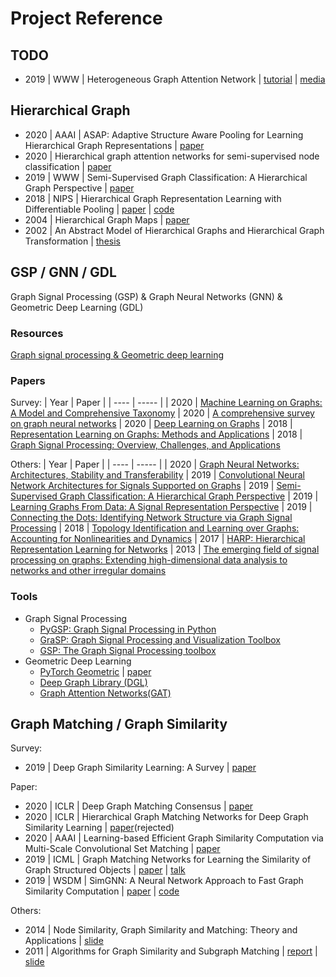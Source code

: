 # Project Reference

## TODO
- 2019 | WWW | Heterogeneous Graph Attention Network | [tutorial](https://dl.acm.org/doi/abs/10.1145/3308558.3313562) | [media](https://mp.weixin.qq.com/s/hzwp5oGspdtDyNBmq8sMsw)

## Hierarchical Graph
- 2020 | AAAI | ASAP: Adaptive Structure Aware Pooling for Learning Hierarchical Graph Representations | [paper](https://arxiv.org/pdf/1911.07979.pdf)
- 2020 | Hierarchical graph attention networks for semi-supervised node classification | [paper](https://link.springer.com/article/10.1007/s10489-020-01729-w)
- 2019 | WWW | Semi-Supervised Graph Classification: A Hierarchical Graph Perspective | [paper](https://arxiv.org/pdf/1904.05003.pdf)
- 2018 | NIPS | Hierarchical Graph Representation Learning with Differentiable Pooling | [paper](https://arxiv.org/pdf/1806.08804.pdf) | [code](https://github.com/RexYing/diffpool)
- 2004 | Hierarchical Graph Maps | [paper](http://www.mgvis.com/Papers/HierGraphMap_sdarticle.pdf)
- 2002 | An Abstract Model of Hierarchical Graphs and Hierarchical Graph Transformation | [thesis](https://d-nb.info/967851955/34)

## GSP / GNN / GDL
Graph Signal Processing (GSP) & Graph Neural Networks (GNN) & Geometric Deep Learning (GDL)

### Resources
[Graph signal processing & Geometric deep learning](https://web.media.mit.edu/~xdong/resource.html)

### Papers
Survey:
| Year | Paper |
| ---- | ----- |
| 2020 | [Machine Learning on Graphs: A Model and Comprehensive Taxonomy](https://arxiv.org/pdf/2005.03675.pdf)
| 2020 | [A comprehensive survey on graph neural networks](https://ieeexplore.ieee.org/abstract/document/9046288)
| 2020 | [Deep Learning on Graphs](https://ieeexplore.ieee.org/abstract/document/9039675)
| 2018 | [Representation Learning on Graphs: Methods and Applications](https://arxiv.org/pdf/1709.05584.pdf)
| 2018 | [Graph Signal Processing: Overview, Challenges, and Applications](https://ieeexplore.ieee.org/document/8347162)

Others:
| Year | Paper |
| ---- | ----- |
| 2020 | [Graph Neural Networks: Architectures, Stability and Transferability](https://arxiv.org/pdf/2008.01767.pdf)
| 2019 | [Convolutional Neural Network Architectures for Signals Supported on Graphs](https://arxiv.org/pdf/1805.00165.pdf)
| 2019 | [Semi-Supervised Graph Classification: A Hierarchical Graph Perspective](https://dl.acm.org/doi/abs/10.1145/3308558.3313461)
| 2019 | [Learning Graphs From Data: A Signal Representation Perspective](https://ieeexplore.ieee.org/document/8700665)
| 2019 | [Connecting the Dots: Identifying Network Structure via Graph Signal Processing](https://ieeexplore.ieee.org/document/8700659)
| 2018 | [Topology Identification and Learning over Graphs: Accounting for Nonlinearities and Dynamics](https://ieeexplore.ieee.org/document/8347160)
| 2017 | [HARP: Hierarchical Representation Learning for Networks](https://arxiv.org/pdf/1706.07845.pdf)
| 2013 | [The emerging field of signal processing on graphs: Extending high-dimensional data analysis to networks and other irregular domains](https://ieeexplore.ieee.org/abstract/document/6494675)


### Tools
- Graph Signal Processing
	- [PyGSP: Graph Signal Processing in Python](https://github.com/epfl-lts2/pygsp)
	- [GraSP: Graph Signal Processing and Visualization Toolbox](https://github.com/STAC-USC/GraSP)
	- [GSP: The Graph Signal Processing toolbox](https://epfl-lts2.github.io/gspbox-html/)
- Geometric Deep Learning
	- [PyTorch Geometric](https://github.com/rusty1s/pytorch_geometric) | [paper](https://arxiv.org/pdf/1903.02428.pdf)
	- [Deep Graph Library (DGL)](https://github.com/dmlc/dgl)
	- [Graph Attention Networks(GAT)](https://github.com/PetarV-/GAT)

## Graph Matching / Graph Similarity
Survey:
- 2019 | Deep Graph Similarity Learning: A Survey | [paper](https://arxiv.org/pdf/1912.11615v1.pdf)

Paper:
- 2020 | ICLR | Deep Graph Matching Consensus | [paper](https://arxiv.org/pdf/2001.09621.pdf)
- 2020 | ICLR | Hierarchical Graph Matching Networks for Deep Graph Similarity Learning | [paper](https://openreview.net/forum?id=rkeqn1rtDH)(rejected)
- 2020 | AAAI | Learning-based Efficient Graph Similarity Computation via Multi-Scale Convolutional Set Matching | [paper](http://yunshengb.com/wp-content/uploads/2020/03/AAAI-BaiY.509.pdf)
- 2019 | ICML | Graph Matching Networks for Learning the Similarity of Graph Structured Objects | [paper](https://arxiv.org/pdf/1904.12787.pdf) | [talk](http://www.cs.toronto.edu/~yujiali/files/talks/icml19_gmn.pdf)
- 2019 | WSDM | SimGNN: A Neural Network Approach to Fast Graph Similarity Computation | [paper](http://web.cs.ucla.edu/~yzsun/papers/2019_WSDM_SimGNN.pdf) | [code](https://github.com/benedekrozemberczki/SimGNN)

Others:
- 2014 | Node Similarity, Graph Similarity and Matching: Theory and Applications | [slide](https://web.eecs.umich.edu/~dkoutra/tut/sdm14_part1a.pdf)
- 2011 | Algorithms for Graph Similarity and Subgraph Matching | [report](http://www.stat.cmu.edu/~aramdas/reports/DBreport.pdf) | [slide](http://www.stat.cmu.edu/~aramdas/reports/DBposter.pdf)

